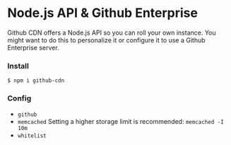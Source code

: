 # Node.js API & Github Enterprise
Github CDN offers a Node.js API so you can roll your own instance. You might want to do this to personalize it or configure it to use a Github Enterprise server.

### Install
```
$ npm i github-cdn
```

### Config
- `github`
- `memcached`
  Setting a higher storage limit is recommended: `memcached -I 10m`
- `whitelist`